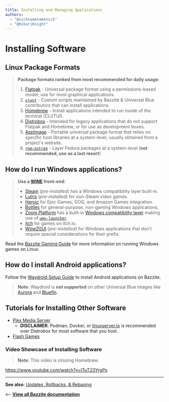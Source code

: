 ```yaml
---
title: Installing and Managing Applications
authors:
  - "@nicknamenamenick"
  - "@HikariKnight"
---
```


<!-- ANCHOR: METADATA -->
<!--{"url_discourse": "https://universal-blue.discourse.group/docs?topic=35", "fetched_at": "2024-09-03 16:43:05.697052+00:00"}-->
<!-- ANCHOR_END: METADATA -->

# Installing Software

## Linux Package Formats

> **Package formats ranked from most recommended for daily usage**:
>
> 1. [Flatpak](./Flatpak.md) - Universal package format using a permissions-based model; use for most graphical applications.
> 2. [`ujust`](./ujust.md) - Custom scripts maintained by Bazzite & Universal Blue contributors that can install applications.
> 3. [Homebrew](./Homebrew.md) - Install applications intended to run inside of the terminal (CLI/TUI).
> 4. [Distrobox](./Distrobox.md) - Intended for legacy applications that do not support Flatpak and Homebrew, or for use as development boxes.
> 5. [AppImage](./AppImage.md) - Portable universal package format that relies on specific host libraries at a system-level, usually obtained from a project's website.
> 6. [`rpm-ostree`](./rpm-ostree.md) - Layer Fedora packages at a system-level (**not recommended, use as a last resort**)

## How do I run Windows applications?

> **Use a [WINE](https://www.winehq.org/) front-end**:
>
> - [Steam](https://store.steampowered.com/) (_pre-installed_) has a Windows compatibility layer built-in.
> - [Lutris](https://lutris.net/about) (_pre-installed_) for non-Steam video games.
> - [Heroic](https://heroicgameslauncher.com/) for Epic Games, GOG, and Amazon Games integration.
> - [Bottles](https://usebottles.com/) for general-purpose, non-gaming Windows applications.
> - [Zoom Platform](https://www.zoom-platform.com/) has a built-in [Windows compatibility layer](https://zoom-platform.sh/) making use of [`umu-launcher`](https://github.com/Open-Wine-Components/umu-launcher).
> - [itch](https://flathub.org/apps/io.itch.itch) for games on itch.io.
> - [WineZGUI](https://github.com/fastrizwaan/WineZGUI) (_pre-installed_) for Windows applications that don’t require special considerations for their prefix.

Read the [Bazzite Gaming Guide](https://docs.bazzite.gg/Gaming/) for more information on running Windows games on Linux.

## How do I install Android applications?

Follow the [Waydroid Setup Guide](./Waydroid_Setup_Guide.md) to install Android applications on Bazzite.

> **Note**: Waydroid is **not supported** on other Universal Blue images like [Aurora](https://getaurora.dev/) and [Bluefin](https://projectbluefin.io/).

## Tutorials for Installing Other Software

- [Plex Media Server](https://universal-blue.discourse.group/t/video-tutorial-how-to-install-plex-media-server-using-distrobox-on-bazzite/1999)
  - **DISCLAIMER**: Podman, Docker, or [linuxserver.io](https://www.linuxserver.io/) is recommended over Distrobox for most software that you host.
- [Flash Games](https://universal-blue.discourse.group/t/how-to-run-old-browser-games-with-web-apps/486)

### Video Showcase of Installing Software

> **Note**: This video is missing Homebrew.

https://www.youtube.com/watch?v=ITuT23YrgPs

<hr>

**See also**: [Updates, Rollbacks, & Rebasing](../Installing_and_Managing_Software/Updates_Rollbacks_and_Rebasing/index.md)

<-- [**View all Bazzite documentation**](../index.md)
